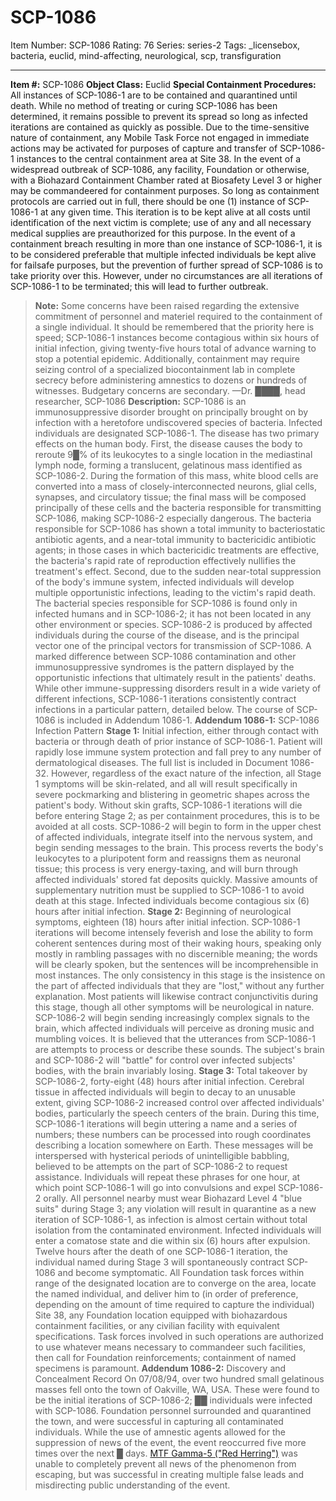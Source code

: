 # SCP-1086
Item Number: SCP-1086
Rating: 76
Series: series-2
Tags: _licensebox, bacteria, euclid, mind-affecting, neurological, scp, transfiguration

---

**Item #:** SCP-1086
**Object Class:** Euclid
**Special Containment Procedures:** All instances of SCP-1086-1 are to be contained and quarantined until death. While no method of treating or curing SCP-1086 has been determined, it remains possible to prevent its spread so long as infected iterations are contained as quickly as possible. Due to the time-sensitive nature of containment, any Mobile Task Force not engaged in immediate actions may be activated for purposes of capture and transfer of SCP-1086-1 instances to the central containment area at Site 38. In the event of a widespread outbreak of SCP-1086, any facility, Foundation or otherwise, with a Biohazard Containment Chamber rated at Biosafety Level 3 or higher may be commandeered for containment purposes.
So long as containment protocols are carried out in full, there should be one (1) instance of SCP-1086-1 at any given time. This iteration is to be kept alive at all costs until identification of the next victim is complete; use of any and all necessary medical supplies are preauthorized for this purpose. In the event of a containment breach resulting in more than one instance of SCP-1086-1, it is to be considered preferable that multiple infected individuals be kept alive for failsafe purposes, but the prevention of further spread of SCP-1086 is to take priority over this. However, under no circumstances are all iterations of SCP-1086-1 to be terminated; this will lead to further outbreak.
> **Note:** Some concerns have been raised regarding the extensive commitment of personnel and materiel required to the containment of a single individual. It should be remembered that the priority here is speed; SCP-1086-1 instances become contagious within six hours of initial infection, giving twenty-five hours total of advance warning to stop a potential epidemic. Additionally, containment may require seizing control of a specialized biocontainment lab in complete secrecy before administering amnestics to dozens or hundreds of witnesses. Budgetary concerns are secondary. —Dr. ████, head researcher, SCP-1086
**Description:** SCP-1086 is an immunosuppressive disorder brought on principally brought on by infection with a heretofore undiscovered species of bacteria. Infected individuals are designated SCP-1086-1. The disease has two primary effects on the human body. First, the disease causes the body to reroute 9█% of its leukocytes to a single location in the mediastinal lymph node, forming a translucent, gelatinous mass identified as SCP-1086-2. During the formation of this mass, white blood cells are converted into a mass of closely-interconnected neurons, glial cells, synapses, and circulatory tissue; the final mass will be composed principally of these cells and the bacteria responsible for transmitting SCP-1086, making SCP-1086-2 especially dangerous. The bacteria responsible for SCP-1086 has shown a total immunity to bacteriostatic antibiotic agents, and a near-total immunity to bactericidic antibiotic agents; in those cases in which bactericidic treatments are effective, the bacteria's rapid rate of reproduction effectively nullifies the treatment's effect.
Second, due to the sudden near-total suppression of the body's immune system, infected individuals will develop multiple opportunistic infections, leading to the victim's rapid death. The bacterial species responsible for SCP-1086 is found only in infected humans and in SCP-1086-2; it has not been located in any other environment or species. SCP-1086-2 is produced by affected individuals during the course of the disease, and is the principal vector one of the principal vectors for transmission of SCP-1086.
A marked difference between SCP-1086 contamination and other immunosuppressive syndromes is the pattern displayed by the opportunistic infections that ultimately result in the patients' deaths. While other immune-suppressing disorders result in a wide variety of different infections, SCP-1086-1 iterations consistently contract infections in a particular pattern, detailed below. The course of SCP-1086 is included in Addendum 1086-1.
**Addendum 1086-1:** SCP-1086 Infection Pattern
**Stage 1:** Initial infection, either through contact with bacteria or through death of prior instance of SCP-1086-1. Patient will rapidly lose immune system protection and fall prey to any number of dermatological diseases. The full list is included in Document 1086-32. However, regardless of the exact nature of the infection, all Stage 1 symptoms will be skin-related, and all will result specifically in severe pockmarking and blistering in geometric shapes across the patient's body. Without skin grafts, SCP-1086-1 iterations will die before entering Stage 2; as per containment procedures, this is to be avoided at all costs. SCP-1086-2 will begin to form in the upper chest of affected individuals, integrate itself into the nervous system, and begin sending messages to the brain. This process reverts the body's leukocytes to a pluripotent form and reassigns them as neuronal tissue; this process is very energy-taxing, and will burn through affected individuals' stored fat deposits quickly. Massive amounts of supplementary nutrition must be supplied to SCP-1086-1 to avoid death at this stage. Infected individuals become contagious six (6) hours after initial infection.
**Stage 2:** Beginning of neurological symptoms, eighteen (18) hours after initial infection. SCP-1086-1 iterations will become intensely feverish and lose the ability to form coherent sentences during most of their waking hours, speaking only mostly in rambling passages with no discernible meaning; the words will be clearly spoken, but the sentences will be incomprehensible in most instances. The only consistency in this stage is the insistence on the part of affected individuals that they are "lost," without any further explanation. Most patients will likewise contract conjunctivitis during this stage, though all other symptoms will be neurological in nature. SCP-1086-2 will begin sending increasingly complex signals to the brain, which affected individuals will perceive as droning music and mumbling voices. It is believed that the utterances from SCP-1086-1 are attempts to process or describe these sounds. The subject's brain and SCP-1086-2 will "battle" for control over infected subjects' bodies, with the brain invariably losing.
**Stage 3:** Total takeover by SCP-1086-2, forty-eight (48) hours after initial infection. Cerebral tissue in affected individuals will begin to decay to an unusable extent, giving SCP-1086-2 increased control over affected individuals' bodies, particularly the speech centers of the brain. During this time, SCP-1086-1 iterations will begin uttering a name and a series of numbers; these numbers can be processed into rough coordinates describing a location somewhere on Earth. These messages will be interspersed with hysterical periods of unintelligible babbling, believed to be attempts on the part of SCP-1086-2 to request assistance. Individuals will repeat these phrases for one hour, at which point SCP-1086-1 will go into convulsions and expel SCP-1086-2 orally. All personnel nearby must wear Biohazard Level 4 "blue suits" during Stage 3; any violation will result in quarantine as a new iteration of SCP-1086-1, as infection is almost certain without total isolation from the contaminated environment. Infected individuals will enter a comatose state and die within six (6) hours after expulsion.
Twelve hours after the death of one SCP-1086-1 iteration, the individual named during Stage 3 will spontaneously contract SCP-1086 and become symptomatic. All Foundation task forces within range of the designated location are to converge on the area, locate the named individual, and deliver him to (in order of preference, depending on the amount of time required to capture the individual) Site 38, any Foundation location equipped with biohazardous containment facilities, or any civilian facility with equivalent specifications. Task forces involved in such operations are authorized to use whatever means necessary to commandeer such facilities, then call for Foundation reinforcements; containment of named specimens is paramount.
**Addendum 1086-2:** Discovery and Concealment Record
On 07/08/94, over two hundred small gelatinous masses fell onto the town of Oakville, WA, USA. These were found to be the initial iterations of SCP-1086-2; ██ individuals were infected with SCP-1086. Foundation personnel surrounded and quarantined the town, and were successful in capturing all contaminated individuals. While the use of amnestic agents allowed for the suppression of news of the event, the event reoccurred five more times over the next █ days. [MTF Gamma-5 ("Red Herring")](http://www.scp-wiki.net/task-forces#gamma-5) was unable to completely prevent all news of the phenomenon from escaping, but was successful in creating multiple false leads and misdirecting public understanding of the event.